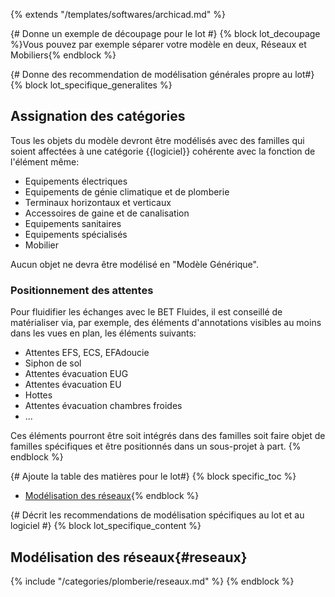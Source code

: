 {% extends "/templates/softwares/archicad.md" %}

{# Donne un exemple de découpage pour le lot #}
{% block lot_decoupage %}Vous pouvez par exemple séparer votre modèle en deux, Réseaux et Mobiliers{% endblock %}

{# Donne des recommendation de modélisation générales propre au lot#}
{% block lot_specifique_generalites %}
## Assignation des catégories

Tous les objets du modèle devront être modélisés avec des familles qui soient affectées à une catégorie {{logiciel}} cohérente avec la fonction de l'élément même: 

* Equipements électriques
* Equipements de génie climatique et de plomberie
* Terminaux horizontaux et verticaux
* Accessoires de gaine et de canalisation
* Equipements sanitaires 
* Equipements spécialisés
* Mobilier

Aucun objet ne devra être modélisé en "Modèle Générique".

### Positionnement des attentes

Pour fluidifier les échanges avec le BET Fluides, il est conseillé de matérialiser via, par exemple, des éléments d'annotations visibles au moins dans les vues en plan, les éléments suivants:
* Attentes EFS, ECS, EFAdoucie
* Siphon de sol
* Attentes évacuation EUG
* Attentes évacuation EU
* Hottes
* Attentes évacuation chambres froides
* ...

Ces éléments pourront être soit intégrés dans des familles soit faire objet de familles spécifiques et être positionnés dans un sous-projet à part.
{% endblock %}

{# Ajoute la table des matières pour le lot#}
{% block specific_toc %}
* [Modélisation des réseaux](#reseaux){% endblock %}

{# Décrit les recommendations de modélisation spécifiques au lot et au logiciel #}
{% block lot_specifique_content %}
## Modélisation des réseaux{#reseaux}

{% include "/categories/plomberie/reseaux.md" %}
{% endblock %}